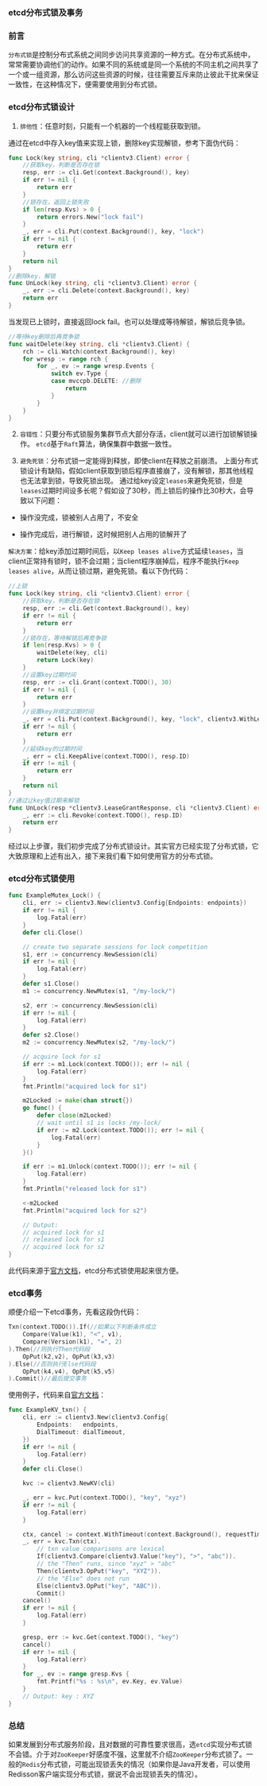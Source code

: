 ### etcd分布式锁及事务

### 前言

`分布式锁`是控制分布式系统之间同步访问共享资源的一种方式。在分布式系统中，常常需要协调他们的动作。如果不同的系统或是同一个系统的不同主机之间共享了一个或一组资源，那么访问这些资源的时候，往往需要互斥来防止彼此干扰来保证一致性，在这种情况下，便需要使用到分布式锁。

### etcd分布式锁设计

1. `排他性`：任意时刻，只能有一个机器的一个线程能获取到锁。

通过在etcd中存入key值来实现上锁，删除key实现解锁，参考下面伪代码：

```go
func Lock(key string, cli *clientv3.Client) error {
    //获取key，判断是否存在锁
	resp, err := cli.Get(context.Background(), key)
	if err != nil {
		return err
	}
	//锁存在，返回上锁失败
	if len(resp.Kvs) > 0 {
		return errors.New("lock fail")
	}
	_, err = cli.Put(context.Background(), key, "lock")
	if err != nil {
		return err
	}
	return nil
}
//删除key，解锁
func UnLock(key string, cli *clientv3.Client) error {
	_, err := cli.Delete(context.Background(), key)
	return err
}
```

当发现已上锁时，直接返回lock fail。也可以处理成等待解锁，解锁后竞争锁。
```go
//等待key删除后再竞争锁
func waitDelete(key string, cli *clientv3.Client) {
	rch := cli.Watch(context.Background(), key)
	for wresp := range rch {
		for _, ev := range wresp.Events {
			switch ev.Type {
			case mvccpb.DELETE: //删除
				return
			}
		}
	}
}
```

2. `容错性`：只要分布式锁服务集群节点大部分存活，client就可以进行加锁解锁操作。
`etcd`基于`Raft`算法，确保集群中数据一致性。

3. `避免死锁`：分布式锁一定能得到释放，即使client在释放之前崩溃。
上面分布式锁设计有缺陷，假如client获取到锁后程序直接崩了，没有解锁，那其他线程也无法拿到锁，导致死锁出现。
通过给key设定`leases`来避免死锁，但是`leases`过期时间设多长呢？假如设了30秒，而上锁后的操作比30秒大，会导致以下问题：

* 操作没完成，锁被别人占用了，不安全

* 操作完成后，进行解锁，这时候把别人占用的锁解开了

`解决方案`：给key添加过期时间后，以`Keep leases alive`方式延续`leases`，当client正常持有锁时，锁不会过期；当client程序崩掉后，程序不能执行`Keep leases alive`，从而让锁过期，避免死锁。看以下伪代码：

```go
//上锁
func Lock(key string, cli *clientv3.Client) error {
    //获取key，判断是否存在锁
	resp, err := cli.Get(context.Background(), key)
	if err != nil {
		return err
	}
	//锁存在，等待解锁后再竞争锁
	if len(resp.Kvs) > 0 {
		waitDelete(key, cli)
		return Lock(key)
	}
    //设置key过期时间
	resp, err := cli.Grant(context.TODO(), 30)
	if err != nil {
		return err
	}
	//设置key并绑定过期时间
	_, err = cli.Put(context.Background(), key, "lock", clientv3.WithLease(resp.ID))
	if err != nil {
		return err
	}
	//延续key的过期时间
	_, err = cli.KeepAlive(context.TODO(), resp.ID)
	if err != nil {
		return err
	}
	return nil
}
//通过让key值过期来解锁
func UnLock(resp *clientv3.LeaseGrantResponse, cli *clientv3.Client) error {
	_, err := cli.Revoke(context.TODO(), resp.ID)
	return err
}
```

经过以上步骤，我们初步完成了分布式锁设计。其实官方已经实现了分布式锁，它大致原理和上述有出入，接下来我们看下如何使用官方的分布式锁。

### etcd分布式锁使用

```go
func ExampleMutex_Lock() {
	cli, err := clientv3.New(clientv3.Config{Endpoints: endpoints})
	if err != nil {
		log.Fatal(err)
	}
	defer cli.Close()

	// create two separate sessions for lock competition
	s1, err := concurrency.NewSession(cli)
	if err != nil {
		log.Fatal(err)
	}
	defer s1.Close()
	m1 := concurrency.NewMutex(s1, "/my-lock/")

	s2, err := concurrency.NewSession(cli)
	if err != nil {
		log.Fatal(err)
	}
	defer s2.Close()
	m2 := concurrency.NewMutex(s2, "/my-lock/")

	// acquire lock for s1
	if err := m1.Lock(context.TODO()); err != nil {
		log.Fatal(err)
	}
	fmt.Println("acquired lock for s1")

	m2Locked := make(chan struct{})
	go func() {
		defer close(m2Locked)
		// wait until s1 is locks /my-lock/
		if err := m2.Lock(context.TODO()); err != nil {
			log.Fatal(err)
		}
	}()

	if err := m1.Unlock(context.TODO()); err != nil {
		log.Fatal(err)
	}
	fmt.Println("released lock for s1")

	<-m2Locked
	fmt.Println("acquired lock for s2")

	// Output:
	// acquired lock for s1
	// released lock for s1
	// acquired lock for s2
}
```
此代码来源于[官方文档](https://github.com/etcd-io/etcd/blob/master/clientv3/concurrency/example_mutex_test.go)，etcd分布式锁使用起来很方便。

### etcd事务

顺便介绍一下etcd事务，先看这段伪代码：

```go
Txn(context.TODO()).If(//如果以下判断条件成立
	Compare(Value(k1), "<", v1),
	Compare(Version(k1), "=", 2)
).Then(//则执行Then代码段
	OpPut(k2,v2), OpPut(k3,v3)
).Else(//否则执行Else代码段
	OpPut(k4,v4), OpPut(k5,v5)
).Commit()//最后提交事务
```

使用例子，代码来自[官方文档](https://github.com/etcd-io/etcd/blob/master/clientv3/example_kv_test.go)：

```go
func ExampleKV_txn() {
	cli, err := clientv3.New(clientv3.Config{
		Endpoints:   endpoints,
		DialTimeout: dialTimeout,
	})
	if err != nil {
		log.Fatal(err)
	}
	defer cli.Close()

	kvc := clientv3.NewKV(cli)

	_, err = kvc.Put(context.TODO(), "key", "xyz")
	if err != nil {
		log.Fatal(err)
	}

	ctx, cancel := context.WithTimeout(context.Background(), requestTimeout)
	_, err = kvc.Txn(ctx).
		// txn value comparisons are lexical
		If(clientv3.Compare(clientv3.Value("key"), ">", "abc")).
		// the "Then" runs, since "xyz" > "abc"
		Then(clientv3.OpPut("key", "XYZ")).
		// the "Else" does not run
		Else(clientv3.OpPut("key", "ABC")).
		Commit()
	cancel()
	if err != nil {
		log.Fatal(err)
	}

	gresp, err := kvc.Get(context.TODO(), "key")
	cancel()
	if err != nil {
		log.Fatal(err)
	}
	for _, ev := range gresp.Kvs {
		fmt.Printf("%s : %s\n", ev.Key, ev.Value)
	}
	// Output: key : XYZ
}
```

### 总结

如果发展到分布式服务阶段，且对数据的可靠性要求很高，选`etcd`实现分布式锁不会错。介于对`ZooKeeper`好感度不强，这里就不介绍`ZooKeeper`分布式锁了。一般的`Redis`分布式锁，可能出现锁丢失的情况（如果你是Java开发者，可以使用Redisson客户端实现分布式锁，据说不会出现锁丢失的情况）。